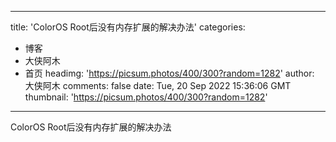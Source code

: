 
---
title: 'ColorOS Root后没有内存扩展的解决办法'
categories: 
 - 博客
 - 大侠阿木
 - 首页
headimg: 'https://picsum.photos/400/300?random=1282'
author: 大侠阿木
comments: false
date: Tue, 20 Sep 2022 15:36:06 GMT
thumbnail: 'https://picsum.photos/400/300?random=1282'
---

<div>   
ColorOS Root后没有内存扩展的解决办法  
</div>
            